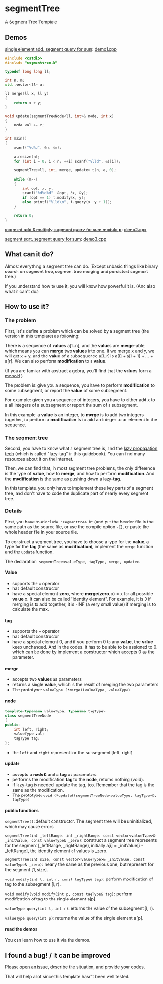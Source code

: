 # segmentTree

A Segment Tree Template

## Demos

[single element add, segment query for sum](https://loj.ac/problem/130): [demo1.cpp](demo1.cpp)

```cpp
#include <cstdio>
#include "segmenttree.h"

typedef long long ll;

int n, m;
std::vector<ll> a;

ll merge(ll x, ll y)
{
    return x + y;
}

void update(segmentTreeNode<ll, int>& node, int x)
{
    node.val += x; 
}

int main()
{
    scanf("%d%d", &n, &m);
    
    a.resize(n);
    for (int i = 0; i < n; ++i) scanf("%lld", &a[i]);
    
    segmentTree<ll, int, merge, update> t(n, a, 0);
    
    while (m--)
    {
        int opt, x, y;
        scanf("%d%d%d", &opt, &x, &y);
        if (opt == 1) t.modify(x, y);
        else printf("%lld\n", t.query(x, y + 1));
    }
    
    return 0;
}
```

[segment add & multiply, segment query for sum modulo p](https://www.luogu.org/problem/P3373): [demo2.cpp](demo2.cpp)

[segment sqrt, segment query for sum](https://loj.ac/problem/6281): [demo3.cpp](demo3.cpp)

## What can it do?

Almost everything a segment tree can do. (Except unbasic things like binary search on segment tree, segment tree merging and persistent segment tree.)

If you understand how to use it, you will know how powerful it is. (And also what it can't do.)

## How to use it?

### The problem

First, let's define a problem which can be solved by a segment tree (the version in this template) as following:

There is a sequence of **value**s a[1..n], and the **value**s are **merge**-able, which means you can **merge** two **value**s into one. If we merge x and y, we will get x + y, and the **value** of a subsequence a[l..r] is a[l] + a[l + 1] + … + a[r]. We can also perform **modification** to a **value**.

(If you are familar with abstract algebra, you'll find that the **value**s form a [monoid](https://en.wikipedia.org/wiki/Monoid).)

The problem is: give you a sequence, you have to perform **modification** to some subsegment, or report the **value** of some subsegment.

For example: given you a sequence of integers, you have to either add x to a all integers of a subsegment or report the sum of a subsegment.

In this example, a **value** is an integer, to **merge** is to add two integers together, to perform a **modification** is to add an integer to an element in the sequence.

### The segment tree

Second, you have to know what a segment tree is, and the [lazy propagation tech](https://www.geeksforgeeks.org/lazy-propagation-in-segment-tree/) (which is called "lazy-tag" in this guidebook). You can find many resources about it on the Internet.

Then, we can find that, in most segment tree problems, the only difference is the type of **value**, how to **merge**, and how to perform **modification**. And the **modification** is the same as pushing down a lazy-**tag**.

In this template, you only have to implement these key parts of a segment tree, and don't have to code the duplicate part of nearly every segment tree.

### Details

First, you have to `#include "segmenttree.h"` (and put the header file in the same path as the source file, or use the compile option `-I`), or paste the whole header file in your source file.

To construct a segment tree, you have to choose a type for the **value**, a type for the **tag** (the same as **modification**), implement the `merge` function and the `update` function.

The declaration: `segmentTree<valueType, tagType, merge, update>`.

#### Value

- supports the `=` operator
- has default constructor
- have a special element **zero**, where **merge**(**zero**, x) = x for all possible **value** x. It can also be called "identity element". For example, it is 0 if merging is to add together, it is -INF (a very small value) if merging is to calculate the max.

#### tag

- supports the `=` operator
- has default constructor
- have a special element 0, and if you perform 0 to any **value**, the **value** keep unchanged. And in the codes, it has to be able to be assigned to 0, which can be done by implement a constructor which accepts 0 as the parameter.

#### merge

- accepts two **value**s as parameters
- returns a single **value**, which is the result of merging the two parameters
- The prototype: `valueType (*merge)(valueType, valueType)`

#### node

```cpp
template<typename valueType, typename tagType>
class segmentTreeNode
{
public:
	int left, right;
	valueType val;
	tagType tag;
};
```

- the `left` and `right` represent for the subsegment [left, right)

#### update

- accepts a **node&** and a **tag** as parameters
- performs the modification **tag** to the **node**, returns nothing (void).
- If lazy-tag is needed, update the tag, too. Remember that the tag is the same as the modification.
- The prototype: `void (*update)(segmentTreeNode<valueType, tagType>&, tagType)`

#### public functions

`segmentTree()`: default constructor. The segment tree will be uninitialized, which may cause errors.

`segmentTree(int _leftRange, int _rightRange, const vector<valueType>& _initValue, const valueType& _zero)`: construct a segment tree represents for the segment [\_leftRange, \_rightRange), initially a[i] = _initValue[i - \_leftRange], the identity element of values is \_zero.

`segmentTree(int size, const vector<valueType>& _initValue, const valueType& _zero)`: nearly the same as the previous one, but represent for the segment [1, size].

`void modify(int l, int r, const tagType& tag)`: perform modification of tag to the subsegment [l, r).

`void modify(void modify(int p, const tagType& tag)`: perform modification of tag to the single element a[p].

`valueType query(int l, int r)`: returns the value of the subsegment [l, r).

`valueType query(int p)`: returns the value of the single element a[p].

#### read the demos

You can learn how to use it via the [demos](#Demos).

## I found a bug! / It can be improved

Please [open an issue](https://github.com/ouuan/segmentTree/issues), describe the situation, and provide your codes.

That will help a lot since this template hasn't been well tested.
